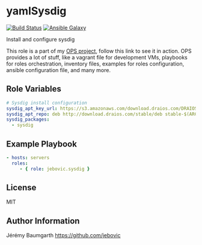 yamlSysdig
======

[![Build Status](https://travis-ci.org/jebovic/ansible-sysdig.svg?branch=master)](https://travis-ci.org/jebovic/ansible-sysdig) [![Ansible Galaxy](https://img.shields.io/badge/galaxy-jebovic.sysdig-blue.svg?style=flat)](https://galaxy.ansible.com/jebovic/sysdig)

Install and configure sysdig

This role is a part of my [OPS project](https://github.com/jebovic/ops), follow this link to see it in action. OPS provides a lot of stuff, like a vagrant file for development VMs, playbooks for roles orchestration, inventory files, examples for roles configuration, ansible configuration file, and many more.

Role Variables
--------------

```yaml
# Sysdig install configuration
sysdig_apt_key_url: https://s3.amazonaws.com/download.draios.com/DRAIOS-GPG-KEY.public
sysdig_apt_repo: deb http://download.draios.com/stable/deb stable-$(ARCH)/
sysdig_packages:
  - sysdig
```

Example Playbook
----------------

```yaml
- hosts: servers
  roles:
     - { role: jebovic.sysdig }
```

License
-------

MIT

Author Information
------------------

Jérémy Baumgarth https://github.com/jebovic